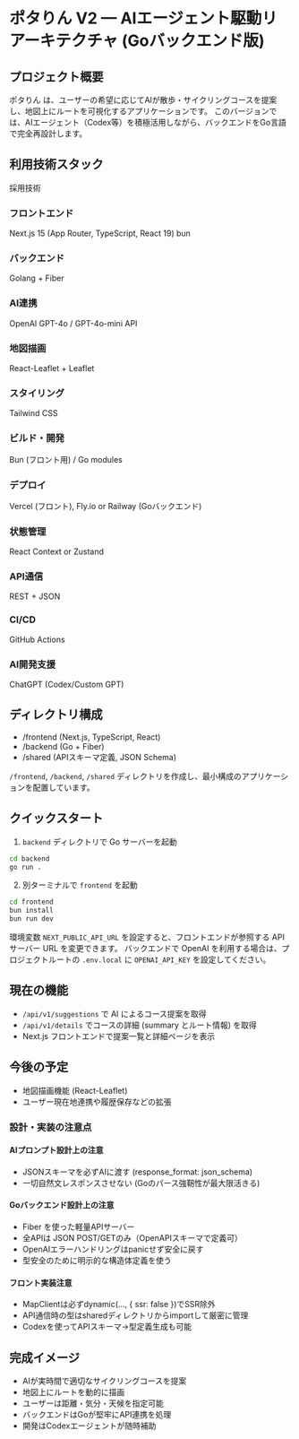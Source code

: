 # ポタりん V2 — AIエージェント駆動リアーキテクチャ (Goバックエンド版)

## プロジェクト概要

ポタりん は、ユーザーの希望に応じてAIが散歩・サイクリングコースを提案し、地図上にルートを可視化するアプリケーションです。
このバージョンでは、AIエージェント（Codex等）を積極活用しながら、バックエンドをGo言語で完全再設計します。

## 利用技術スタック

採用技術

### フロントエンド

Next.js 15 (App Router, TypeScript, React 19)
bun

### バックエンド

Golang + Fiber

### AI連携

OpenAI GPT-4o / GPT-4o-mini API

### 地図描画

React-Leaflet + Leaflet

### スタイリング

Tailwind CSS

### ビルド・開発

Bun (フロント用) / Go modules

### デプロイ

Vercel (フロント), Fly.io or Railway (Goバックエンド)

### 状態管理

React Context or Zustand

### API通信

REST + JSON

### CI/CD

GitHub Actions

### AI開発支援

ChatGPT (Codex/Custom GPT)

## ディレクトリ構成

- /frontend (Next.js, TypeScript, React)
- /backend (Go + Fiber)
- /shared (APIスキーマ定義, JSON Schema)

`/frontend`, `/backend`, `/shared` ディレクトリを作成し、最小構成のアプリケーションを配置しています。

## クイックスタート

1. `backend` ディレクトリで Go サーバーを起動

```bash
cd backend
go run .
```

2. 別ターミナルで `frontend` を起動

```bash
cd frontend
bun install
bun run dev
```

環境変数 `NEXT_PUBLIC_API_URL` を設定すると、フロントエンドが参照する API サーバー URL を変更できます。
バックエンドで OpenAI を利用する場合は、プロジェクトルートの `.env.local` に `OPENAI_API_KEY` を設定してください。

## 現在の機能

- `/api/v1/suggestions` で AI によるコース提案を取得
- `/api/v1/details` でコースの詳細 (summary とルート情報) を取得
- Next.js フロントエンドで提案一覧と詳細ページを表示

## 今後の予定

- 地図描画機能 (React-Leaflet)
- ユーザー現在地連携や履歴保存などの拡張

### 設計・実装の注意点

#### AIプロンプト設計上の注意

- JSONスキーマを必ずAIに渡す (response_format: json_schema)
- 一切自然文レスポンスさせない (Goのパース強靭性が最大限活きる)

#### Goバックエンド設計上の注意

- Fiber を使った軽量APIサーバー
- 全APIは JSON POST/GETのみ（OpenAPIスキーマで定義可）
- OpenAIエラーハンドリングはpanicせず安全に戻す
- 型安全のために明示的な構造体定義を使う

#### フロント実装注意

- MapClientは必ずdynamic(..., { ssr: false })でSSR除外
- API通信時の型はsharedディレクトリからimportして厳密に管理
- Codexを使ってAPIスキーマ→型定義生成も可能

## 完成イメージ

- AIが実時間で適切なサイクリングコースを提案
- 地図上にルートを動的に描画
- ユーザーは距離・気分・天候を指定可能
- バックエンドはGoが堅牢にAPI連携を処理
- 開発はCodexエージェントが随時補助
